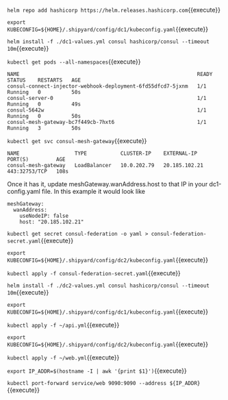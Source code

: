 
`helm repo add hashicorp https://helm.releases.hashicorp.com`{{execute}}

`export KUBECONFIG=${HOME}/.shipyard/config/dc1/kubeconfig.yaml`{{execute}}

`helm install -f ./dc1-values.yml consul hashicorp/consul --timeout 10m`{{execute}}

`kubectl get pods --all-namespaces`{{execute}}

```
NAME                                                          READY   STATUS    RESTARTS   AGE
consul-connect-injector-webhook-deployment-6fd55dfcd7-5jxnm   1/1     Running   0          50s
consul-server-0                                               1/1     Running   0          49s
consul-5642w                                                  1/1     Running   0          50s
consul-mesh-gateway-bc7f449cb-7hxt6                           1/1     Running   3          50s
```

`kubectl get svc consul-mesh-gateway`{{execute}}

```
NAME                  TYPE           CLUSTER-IP    EXTERNAL-IP     PORT(S)         AGE
consul-mesh-gateway   LoadBalancer   10.0.202.79   20.185.102.21   443:32753/TCP   108s
```

Once it has it, update meshGateway.wanAddress.host to that IP in your dc1-config.yaml file. In this example it would look like
```
meshGateway:
  wanAddress:
    useNodeIP: false
    host: "20.185.102.21"
```

`kubectl get secret consul-federation -o yaml > consul-federation-secret.yaml`{{execute}}

`export KUBECONFIG=${HOME}/.shipyard/config/dc2/kubeconfig.yaml`{{execute}}

`kubectl apply -f consul-federation-secret.yaml`{{execute}}

`helm install -f ./dc2-values.yml consul hashicorp/consul --timeout 10m`{{execute}}


`export KUBECONFIG=${HOME}/.shipyard/config/dc1/kubeconfig.yaml`{{execute}}

`kubectl apply -f ~/api.yml`{{execute}}


`export KUBECONFIG=${HOME}/.shipyard/config/dc2/kubeconfig.yaml`{{execute}}

`kubectl apply -f ~/web.yml`{{execute}}

`export IP_ADDR=$(hostname -I | awk '{print $1}')`{{execute}}

`kubectl port-forward service/web 9090:9090 --address ${IP_ADDR}`{{execute}}